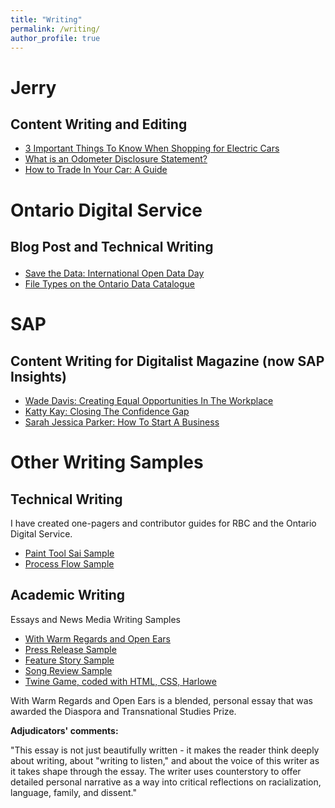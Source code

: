 ```yaml
---
title: "Writing"
permalink: /writing/
author_profile: true
---
```

# Jerry 
## Content Writing and Editing
* [3 Important Things To Know When Shopping for Electric Cars](https://getjerry.com/insights/3-important-things-to-know-when-shopping-electric-cars)
* [What is an Odometer Disclosure Statement?](https://getjerry.com/car-insurance/odometer-disclosure-statement)
* [How to Trade In Your Car: A Guide](https://getjerry.com/car-insurance/how-to-trade-in-a-car)

# Ontario Digital Service
## Blog Post and Technical Writing</p>
* [Save the Data: International Open Data Day](https://medium.com/ontariodigital/save-the-data-international-open-data-day-9150c19da489)
* [File Types on the Ontario Data Catalogue](https://data.ontario.ca/about#training-materials)

# SAP
## Content Writing for Digitalist Magazine (now SAP Insights)
* [Wade Davis: Creating Equal Opportunities In The Workplace](https://www.digitalistmag.com/future-of-work/2018/06/19/wade-davis-creating-equal-opportunities-in-workplace-06147922/)
* [Katty Kay: Closing The Confidence Gap](https://www.digitalistmag.com/future-of-work/2018/06/05/katty-kay-closing-confidence-gap-06147920/)
* [Sarah Jessica Parker: How To Start A Business](https://www.digitalistmag.com/future-of-work/2018/05/22/sarah-jessica-parker-how-to-start-business-06060038/)

# Other Writing Samples
## Technical Writing

I have created one-pagers and contributor guides for RBC and the Ontario Digital Service.

* [Paint Tool Sai Sample](https://janeluwrites.files.wordpress.com/2021/06/f81fec_d596f1871ce142fabd401aef8b8cbb7a.pdf)
* [Process Flow Sample](https://janeluwrites.files.wordpress.com/2021/06/process-flow-for-creatr-2.png)

## Academic Writing
Essays and News Media Writing Samples

* [With Warm Regards and Open Ears](https://janeluwrites.files.wordpress.com/2021/06/with-warm-regards-and-open-ears-jane-resume.pdf)
* [Press Release Sample](https://janeluwrites.files.wordpress.com/2021/06/pr-assignment-jane-resume.pdf) 
* [Feature Story Sample](https://janeluwrites.files.wordpress.com/2021/06/feature_assignment-resume.pdf) 
* [Song Review Sample](https://janeluwrites.files.wordpress.com/2021/06/review-jane.pdf)
* [Twine Game, coded with HTML, CSS, Harlowe](https://janelu.itch.io/when-we-fall)

With Warm Regards and Open Ears is a blended, personal essay that was awarded the Diaspora and Transnational Studies Prize.

**Adjudicators' comments:**

"This essay is not just beautifully written - it makes the reader think deeply about writing, about "writing to listen," and about the voice of this writer as it takes shape through the essay. The writer uses counterstory to offer detailed personal narrative as a way into critical reflections on racialization, language, family, and dissent."
